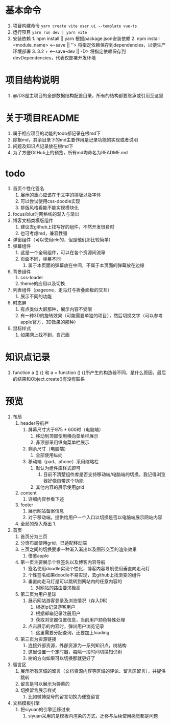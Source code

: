 # 基本命令
  1. 项目构建命令
    ```
    yarn create vite user.ui --template vue-ts
    ```
  2. 运行项目
    ```
    yarn run dev | yarn vite
    ```
  3. 安装依赖
    1. npm install || yarn
      根据package.json安装依赖
    2. npm install \<module_name> \<--save || ''>
      将指定依赖保存到dependencies，以便生产环境部署
    3. 3.2 + \<--save-dev || -D>
      将指定依赖保存到devDependencies，代表仅部署开发环境

# 项目结构说明
  1. @/DS是主项目的全部数据结构配置目录，所有的结构都要继承或引用至这里

# 关于项目README
  1. 属于相应项目的功能的todo都记录在根md下
  2. 除根md，其余目录下的md主要作用是记录功能的实现或者说明
  3. 问题及知识点记录放在根md下
  4. 为了方便GitHub上的预览，所有md均命名为README.md

# todo
  1. 首页个性化签名
     1. 展示的重心应该在于文字的排版以及字体
     2. 可以尝试使用css-doodle实现
     3. 排版风格看能不能实现模块化
  2. focus/blur时网格线的渐入与渐出
  3. 博客文档类模版组件
     1. 建议去github上找写好的组件，不然开发很费时
     2. 也可考虑md，兼容性强
  4. 弹窗组件（可以使用ele的，但是他们那比较简单）
  5. 弹幕组件
     1. 这是一个全局组件，可以在各个资源间流窜
     2. 页面不同，弹幕不同
        1. 属于本页面的弹幕放在中间，不属于本页面的弹幕放在边缘
  6. 背景组件
     1. css-loader
     2. theme的应用以及切换
  7. 列表组件（pageone，走马灯与折叠面板的交互）
     1. 展示不同的功能
  8. 时态屏
     1. 有点类似大屏那种，展示内容不受限
     2. 有一种3D的旋转效果（可能需要单独的项目），然后切换文字（可以参考apple官方，3D效果的那种）
  9. 鼠标样式
     1. 如果网上找不到，自己画

 # 知识点记录
  1. function a () {} 和 a = function () {}所产生的构造器不同，是什么原因，最后的结果和Object.create()有没有联系

# 预览
  1. 布局
     1. header导航栏
        1. 屏幕尺寸大于975 * 600时（电脑端）
           1. 移动到顶部使用横向菜单栏展示
           2. 非顶部采用纵向菜单栏展示
        2. 剩余尺寸（电脑端）
           1. 全部使用纵向
        3. 移动端（pad、phone）采用缩略栏
           1. 默认为组件库样式即可
              1. 目前不清楚组件库是否支持移动端/电脑端的切换，我记得浏览器好像自带这个功能
           2. 其他内容的展示使用grid
     2. content
        1. 详细内容参看下述
     3. footer
        1. 展示网站备案信息
        2. 对于移动端，提供给用户一个入口以切换是否以电脑端展示网站内容
     4. 全局的渐入渐出
        1. 
  2. 首页
     1. 首页分为三页
     2. 分页布局使用grid，已适配移动端
     3. 三页之间的切换要求一种渐入渐出以及图形交互的渲染效果
        1. 借鉴apple
     4. 第一页主要展示个性签名以及博客内容导航
        1. 签名使用doodle实现个性化，博客内容导航使用垂直向走马灯
        2. 个性签名如果doodle不易实现，去github上找渐变的组件
        3. 垂直向走马灯是可以跳转到网站内的任意内容的
           1. 对网站的路由要求极高
     5. 第二页为用户星球
        1. 展示网站游客登录及浏览情况（存入DB）
           1. 根据ip记录游客用户
           2. 根据邮箱记录注册用户
           3. 获取浏览器位置信息，当前用户颜色特殊处理
        2. 点击展示的内容时，弹出用户浏览记录
           1. 这里需要分配查询，还要加上loading
     6. 第三页为资源链接
        1. 连接外部资源，外部资源为一系列知识点，树结构
        2. 这里设置一个定时器，每隔一段时间切换知识树
        3. 树的方向如果可以切换那就更好了
  3. 留言区
     1. 展示所有区域的留言（文档资源内容等区域的评论、留言区留言），并提供跳转
     2. 留言是可以展示为弹幕的
     3. 切换留言展示样式
        1. 比如微博型号的留言切换为便签留言
  4. 文档模板引擎
     1. 把siyuan的引擎迁移过来
        1. siyuan采用的是模板内渲染的方式，迁移与后续使用感觉都是问题